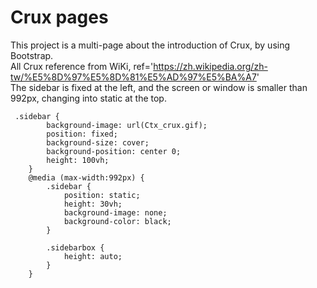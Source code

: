 # Crux pages
This project is a multi-page about the introduction of Crux, by using Bootstrap.<br>
All Crux reference from WiKi, ref='https://zh.wikipedia.org/zh-tw/%E5%8D%97%E5%8D%81%E5%AD%97%E5%BA%A7' <br>
The sidebar is fixed at the left, and the screen or window is smaller than 992px, changing into static at the top.<br>

     .sidebar {
            background-image: url(Ctx_crux.gif);
            position: fixed;
            background-size: cover;
            background-position: center 0;
            height: 100vh;
        }
        @media (max-width:992px) {
            .sidebar {
                position: static;
                height: 30vh;
                background-image: none;
                background-color: black;
            }

            .sidebarbox {
                height: auto;
            }
        }
